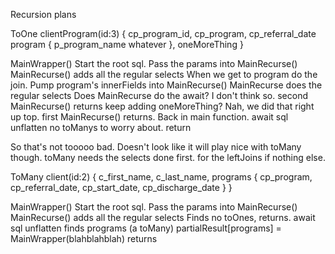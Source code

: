 Recursion plans

ToOne
clientProgram(id:3) {
    cp_program_id,
    cp_program,
    cp_referral_date
    program {
        p_program_name
        whatever
    },
    oneMoreThing
  }

MainWrapper()
    Start the root sql.
    Pass the params into MainRecurse()
        MainRecurse() adds all the regular selects
        When we get to program do the join.
        Pump program's innerFields into MainRecurse()
            MainRecurse does the regular selects
            Does MainRecurse do the await? I don't think so.
            second MainRecurse() returns
        keep adding oneMoreThing? Nah, we did that right up top.
        first MainRecurse() returns.
    Back in main function.
    await sql
    unflatten
    no toManys to worry about.
    return


So that's not tooooo bad. Doesn't look like it will play nice with toMany though.
toMany needs the selects done first. for the leftJoins if nothing else.




ToMany
client(id:2) {
    c_first_name,
    c_last_name,
    programs {
      cp_program,
      cp_referral_date,
      cp_start_date,
      cp_discharge_date
    }
  }

MainWrapper()
    Start the root sql.
    Pass the params into MainRecurse()
        MainRecurse() adds all the regular selects
        Finds no toOnes, returns.
    await sql
    unflatten
    finds programs (a toMany)
        partialResult[programs] = MainWrapper(blahblahblah)
    returns



